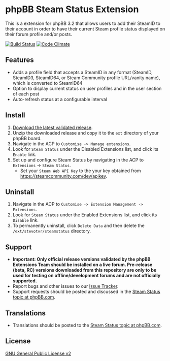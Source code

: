 # phpBB Steam Status Extension

This is a extension for phpBB 3.2 that allows users to add their SteamID to their account in order to have their current Steam profile status displayed on their forum profile and/or posts.

[![Build Status](https://travis-ci.org/stevotvr/phpbb-steamstatus.svg)](https://travis-ci.org/stevotvr/phpbb-steamstatus)
[![Code Climate](https://codeclimate.com/github/stevotvr/phpbb-steamstatus/badges/gpa.svg)](https://codeclimate.com/github/stevotvr/phpbb-steamstatus)

## Features

* Adds a profile field that accepts a SteamID in any format (SteamID, SteamID3, SteamID64, or Steam Community profile URL/vanity name), which is converted to SteamID64
* Option to display current status on user profiles and in the user section of each post
* Auto-refresh status at a configurable interval

## Install

1. [Download the latest validated release](https://www.phpbb.com/customise/db/extension/steamstatus/).
2. Unzip the downloaded release and copy it to the `ext` directory of your phpBB board.
3. Navigate in the ACP to `Customise -> Manage extensions`.
4. Look for `Steam Status` under the Disabled Extensions list, and click its `Enable` link.
5. Set up and configure Steam Status by navigating in the ACP to `Extensions` -> `Steam Status`.
   * Set your `Steam Web API Key` to the your key obtained from https://steamcommunity.com/dev/apikey.

## Uninstall

1. Navigate in the ACP to `Customise -> Extension Management -> Extensions`.
2. Look for `Steam Status` under the Enabled Extensions list, and click its `Disable` link.
3. To permanently uninstall, click `Delete Data` and then delete the `/ext/stevotvr/steamstatus` directory.

## Support

* **Important: Only official release versions validated by the phpBB Extensions Team should be installed on a live forum. Pre-release (beta, RC) versions downloaded from this repository are only to be used for testing on offline/development forums and are not officially supported.**
* Report bugs and other issues to our [Issue Tracker](https://github.com/stevotvr/phpbb-steamstatus/issues).
* Support requests should be posted and discussed in the [Steam Status topic at phpBB.com](https://www.phpbb.com/customise/db/extension/steamstatus/support).

## Translations

* Translations should be posted to the [Steam Status topic at phpBB.com](https://www.phpbb.com/customise/db/extension/steamstatus/support/topic/182306).

## License
[GNU General Public License v2](https://opensource.org/licenses/GPL-2.0)
